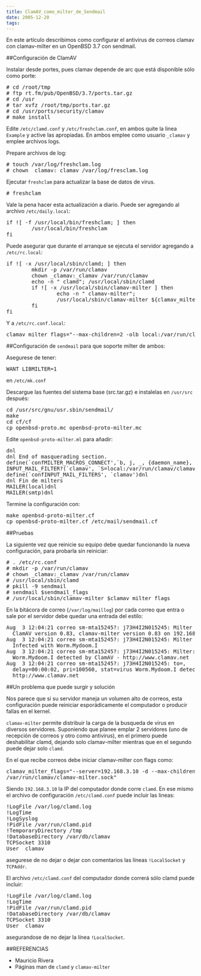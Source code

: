 ```yaml
---
title: ClamAV_como_milter_de_Sendmail
date: 2005-12-20
tags:
---
```

En este artículo describimos como configurar el antivirus de correos clamav con 
clamav-milter en un OpenBSD 3.7 con sendmail.

##Configuración de ClamAV

Instalar desde portes, pues clamav depende de arc que está disponible sólo como 
porte:
<pre>
# cd /root/tmp
# ftp rt.fm/pub/OpenBSD/3.7/ports.tar.gz
# cd /usr
# tar xvfz /root/tmp/ports.tar.gz
# cd /usr/ports/security/clamav
# make install
</pre>

Edite ```/etc/clamd.conf``` y ```/etc/freshclam.conf```, en ambos quite la linea ```Example``` y active las apropiadas. En ambos emplee como usuario ```_clamav``` y emplee archivos logs.

Prepare archivos de log:
<pre>
# touch /var/log/freshclam.log
# chown _clamav:_clamav /var/log/fresclam.log
</pre>

Ejecutar ```freshclam``` para actualizar la base de datos de virus.
<pre>
# freshclam
</pre>

Vale la pena hacer esta actualización a diario. Puede ser agregando al archivo 
```/etc/daily.local```:
<pre>
if ![ -f /usr/local/bin/freshclam; ] then
        /usr/local/bin/freshclam
fi
</pre>

Puede asegurar que durante el arranque se ejecuta el servidor agregando a 
```/etc/rc.local```:
<pre>
if ![ -x /usr/local/sbin/clamd; ] then
        mkdir -p /var/run/clamav
        chown _clamav:_clamav /var/run/clamav
        echo -n " clamd"; /usr/local/sbin/clamd
        if ![ -x /usr/local/sbin/clamav-milter ] then
                echo -n " clamav-milter"; 
                /usr/local/sbin/clamav-milter ${clamav_milter_flags}
        fi
fi
</pre>

Y a ```/etc/rc.conf.local```:
<pre>
clamav_milter_flags="--max-children=2 -olb local:/var/run/clamav/clamav-milter.sock"
</pre>

##Configuración de ```sendmail``` para que soporte milter de ambos:

Asegurese de tener:
<pre>
WANT_LIBMILTER=1
</pre>
en ```/etc/mk.conf```

Descargue las fuentes del sistema base (src.tar.gz) e instalelas en 
```/usr/src``` después:
<pre>
cd /usr/src/gnu/usr.sbin/sendmail/
make
cd cf/cf
cp openbsd-proto.mc openbsd-proto-milter.mc
</pre>

Edite ```openbsd-proto-milter.ml``` para añadir:

<pre>
dnl
dnl End of masquerading section.
define(`confMILTER_MACROS_CONNECT',`b, j, _, {daemon_name}, {if_name}, {if_addr}')dnl
INPUT_MAIL_FILTER?(`clamav', `S=local:/var/run/clamav/clamav-milter.sock, T=S:4m;R:4m')dnl
define(`confINPUT_MAIL_FILTERS', `clamav')dnl
dnl Fin de milters
MAILER(local)dnl
MAILER(smtp)dnl
</pre>

Termine la configuración con:
<pre>
make openbsd-proto-milter.cf
cp openbsd-proto-milter.cf /etc/mail/sendmail.cf
</pre>

##Pruebas

La siguiente vez que reinicie su equipo debe quedar funcionando la nueva 
configuración, para probarla sin reiniciar:
<pre>
# . /etc/rc.conf
# mkdir -p /var/run/clamav
# chown _clamav:_clamav /var/run/clamav
# /usr/local/sbin/clamd
# pkill -9 sendmail
# sendmail $sendmail_flags
# /usr/local/sbin/clamav-milter $clamav_milter_flags
</pre>
En la bitácora de correo (```/var/log/maillog```) por cada correo que entra o sale por el servidor debe quedar una entrada del estilo:
<pre>
Aug  3 12:04:21 correo sm-mta15245?: j73H4I2N015245: Milter add: header: X-Virus-Scanned: 
  ClamAV version 0.83, clamav-milter version 0.83 on 192.168.6.108
Aug  3 12:04:21 correo sm-mta15245?: j73H4I2N015245: Milter add: header: X-Virus-Status: 
  Infected with Worm.Mydoom.I
Aug  3 12:04:21 correo sm-mta15245?: j73H4I2N015245: Milter: data, reject=554 5.7.1 virus 
  Worm.Mydoom.I detected by ClamAV - http://www.clamav.net
Aug  3 12:04:21 correo sm-mta15245?: j73H4I2N015245: to=<a@pasosdeJesus.org>, 
  delay=00:00:02, pri=100560, stat=virus Worm.Mydoom.I detected by ClamAV - 
  http://www.clamav.net
</pre>

##Un problema que puede surgir y solución

Nos parece que si su servidor maneja un volumen alto de correos, esta 
configuración puede reiniciar esporádicamente el computador o producir 
fallas en el kernel.

```clamav-milter``` permite distribuir la carga de la busqueda de virus en 
diversos servidores. Suponiendo que planee emplar 2 servidores (uno de 
recepción de correos y otro como antivirus), en el primero puede 
deshabilitar clamd, dejando solo clamav-milter mientras que en el segundo 
puede dejar solo ```clamd```.

En el que recibe correos debe iniciar clamav-milter con flags como:
<pre>
clamav_milter_flags="--server=192.168.3.10 -d --max-children=2 -q -e -olb local:
/var/run/clamav/clamav-milter.sock"
</pre>

Siendo ```192.168.3.10``` la IP del computador donde corre ```clamd```. En ese mismo 
el archivo de configuración ```/etc/clamd.conf``` puede incluir las lineas:
<pre>
!LogFile /var/log/clamd.log
!LogTime
!LogSyslog
!PidFile /var/run/clamd.pid
!TemporaryDirectory /tmp
!DatabaseDirectory /var/db/clamav
TCPSocket 3310
User _clamav
</pre>

asegurese de no dejar o dejar con comentarios las líneas ```!LocalSocket``` y 
```TCPAddr```.

El archivo ```/etc/clamd.conf``` del computador donde correrá sólo clamd 
puede incluir:
<pre>
!LogFile /var/log/clamd.log
!LogTime
!PidFile /var/run/clamd.pid
!DatabaseDirectory /var/db/clamav
TCPSocket 3310
User _clamav
</pre>

asegurandose de no dejar la línea ```!LocalSocket```.


##REFERENCIAS

* Mauricio Rivera
* Páginas man de ```clamd``` y ```clamav-milter```
